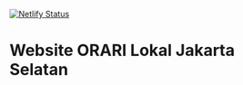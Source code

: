[![Netlify Status](https://api.netlify.com/api/v1/badges/1d0d6089-fa79-4235-830c-4c9a8efdfc44/deploy-status?branch=main)](https://app.netlify.com/sites/snazzy-sawine-23e09a/deploys)

# Website ORARI Lokal Jakarta Selatan